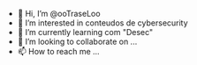 - 👋 Hi, I’m @ooTraseLoo
- 👀 I’m interested in conteudos de cybersecurity
- 🌱 I’m currently learning com "Desec"
- 💞️ I’m looking to collaborate on ...
- 📫 How to reach me ...

<!---
ooTraseLoo/ooTraseLoo is a ✨ special ✨ repository because its `README.md` (this file) appears on your GitHub profile.
You can click the Preview link to take a look at your changes.
--->
